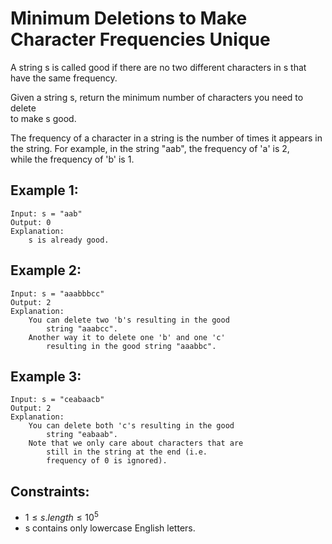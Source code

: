 # Minimum Deletions to Make Character Frequencies Unique

A string s is called good if there are no two different characters in s that  
have the same frequency.

Given a string s, return the minimum number of characters you need to delete  
to make s good.

The frequency of a character in a string is the number of times it appears in  
the string. For example, in the string "aab", the frequency of 'a' is 2,  
while the frequency of 'b' is 1.

 

## Example 1:

    Input: s = "aab"
    Output: 0
    Explanation: 
        s is already good.
        
## Example 2:

    Input: s = "aaabbbcc"
    Output: 2
    Explanation: 
        You can delete two 'b's resulting in the good 
            string "aaabcc".
        Another way it to delete one 'b' and one 'c' 
            resulting in the good string "aaabbc".

## Example 3:

    Input: s = "ceabaacb"
    Output: 2
    Explanation: 
        You can delete both 'c's resulting in the good 
            string "eabaab".
        Note that we only care about characters that are 
            still in the string at the end (i.e. 
            frequency of 0 is ignored).

 

## Constraints:

* $1 \le s.length \le 10^5$
* s contains only lowercase English letters.

